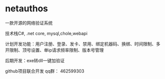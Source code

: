 # netauthos
一款开源的网络验证系统

技术栈C#, .net core, mysql,chole,webapi

计划开发功能：用户注册、登录、发卡、禁用、绑定机器码、换绑、时间限制、多开限制、顶号设置、单ip请求频率限制、版本号管理

后期开发：exe转dll一键加验证

github项目联合开发 qq群： 462599303